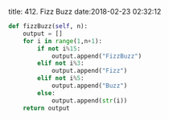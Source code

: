 title: 412. Fizz Buzz
date:2018-02-23 02:32:12

```python
def fizzBuzz(self, n):
    output = []
    for i in range(1,n+1):
        if not i%15:
            output.append("FizzBuzz")
        elif not i%3:
            output.append("Fizz")
        elif not i%5:
            output.append("Buzz")
        else:
            output.append(str(i))
    return output
```